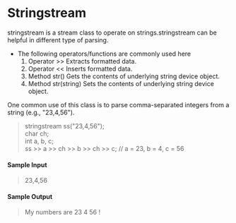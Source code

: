 # Stringstream

stringstream is a stream class to operate on strings.stringstream can be helpful in different type of parsing. 
* The following operators/functions are commonly used here
  1. Operator >> Extracts formatted data.
  2. Operator << Inserts formatted data.
  3. Method str() Gets the contents of underlying string device object.
  4. Method str(string) Sets the contents of underlying string device object.

One common use of this class is to parse comma-separated integers from a string (e.g., "23,4,56").
> stringstream ss("23,4,56");  
> char ch;  
> int a, b, c;  
> ss >> a >> ch >> b >> ch >> c;  // a = 23, b = 4, c = 56
  
#### Sample Input
> 23,4,56
  
#### Sample Output
> My numbers are 23 4 56 !
